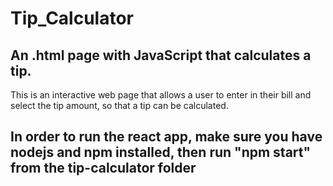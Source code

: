 # Tip_Calculator

## An .html page with JavaScript that calculates a tip. 

This is an interactive web page that allows a user to enter in their bill and select the tip amount, so that a tip can be calculated.

## In order to run the react app, make sure you have nodejs and npm installed, then run "npm start" from the tip-calculator folder
